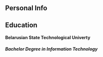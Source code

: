 ## Personal Info

## Education
#### Belarusian State Technological Univerty         
##### Bachelor Degree in Information Technology
